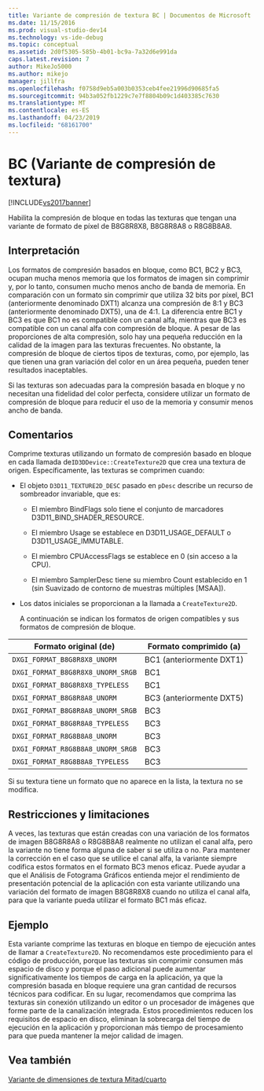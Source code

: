 ```yaml
---
title: Variante de compresión de textura BC | Documentos de Microsoft
ms.date: 11/15/2016
ms.prod: visual-studio-dev14
ms.technology: vs-ide-debug
ms.topic: conceptual
ms.assetid: 2d0f5305-585b-4b01-bc9a-7a32d6e991da
caps.latest.revision: 7
author: MikeJo5000
ms.author: mikejo
manager: jillfra
ms.openlocfilehash: f0758d9eb5a003b0353ceb4fee21996d90685fa5
ms.sourcegitcommit: 94b3a052fb1229c7e7f8804b09c1d403385c7630
ms.translationtype: MT
ms.contentlocale: es-ES
ms.lasthandoff: 04/23/2019
ms.locfileid: "68161700"
---
```

# <a name="bc-texture-compression-variant"></a>BC (Variante de compresión de textura)
[!INCLUDE[vs2017banner](../includes/vs2017banner.md)]

Habilita la compresión de bloque en todas las texturas que tengan una variante de formato de píxel de B8G8R8X8, B8G8R8A8 o R8G8B8A8.  
  
## <a name="interpretation"></a>Interpretación  
 Los formatos de compresión basados en bloque, como BC1, BC2 y BC3, ocupan mucha menos memoria que los formatos de imagen sin comprimir y, por lo tanto, consumen mucho menos ancho de banda de memoria. En comparación con un formato sin comprimir que utiliza 32 bits por píxel, BC1 (anteriormente denominado DXT1) alcanza una compresión de 8:1 y BC3 (anteriormente denominado DXT5), una de 4:1. La diferencia entre BC1 y BC3 es que BC1 no es compatible con un canal alfa, mientras que BC3 es compatible con un canal alfa con compresión de bloque. A pesar de las proporciones de alta compresión, solo hay una pequeña reducción en la calidad de la imagen para las texturas frecuentes. No obstante, la compresión de bloque de ciertos tipos de texturas, como, por ejemplo, las que tienen una gran variación del color en un área pequeña, pueden tener resultados inaceptables.  
  
 Si las texturas son adecuadas para la compresión basada en bloque y no necesitan una fidelidad del color perfecta, considere utilizar un formato de compresión de bloque para reducir el uso de la memoria y consumir menos ancho de banda.  
  
## <a name="remarks"></a>Comentarios  
 Comprime texturas utilizando un formato de compresión basado en bloque en cada llamada de`ID3DDevice::CreateTexture2D` que crea una textura de origen. Específicamente, las texturas se comprimen cuando:  
  
- El objeto `D3D11_TEXTURE2D_DESC` pasado en `pDesc` describe un recurso de sombreador invariable, que es:  
  
  - El miembro BindFlags solo tiene el conjunto de marcadores D3D11_BIND_SHADER_RESOURCE.  
  
  - El miembro Usage se establece en D3D11_USAGE_DEFAULT o D3D11_USAGE_IMMUTABLE.  
  
  - El miembro CPUAccessFlags se establece en 0 (sin acceso a la CPU).  
  
  - El miembro SamplerDesc tiene su miembro Count establecido en 1 (sin Suavizado de contorno de muestras múltiples [MSAA]).  
  
- Los datos iniciales se proporcionan a la llamada a `CreateTexture2D`.  
  
  A continuación se indican los formatos de origen compatibles y sus formatos de compresión de bloque.  
  
|Formato original (de)|Formato comprimido (a)|  
|------------------------------|------------------------------|  
|`DXGI_FORMAT_B8G8R8X8_UNORM`|BC1 (anteriormente DXT1)|  
|`DXGI_FORMAT_B8G8R8X8_UNORM_SRGB`|BC1|  
|`DXGI_FORMAT_B8G8R8X8_TYPELESS`|BC1|  
|`DXGI_FORMAT_B8G8R8A8_UNORM`|BC3 (anteriormente DXT5)|  
|`DXGI_FORMAT_B8G8R8A8_UNORM_SRGB`|BC3|  
|`DXGI_FORMAT_B8G8R8A8_TYPELESS`|BC3|  
|`DXGI_FORMAT_R8G8B8A8_UNORM`|BC3|  
|`DXGI_FORMAT_R8G8B8A8_UNORM_SRGB`|BC3|  
|`DXGI_FORMAT_R8G8B8A8_TYPELESS`|BC3|  
  
 Si su textura tiene un formato que no aparece en la lista, la textura no se modifica.  
  
## <a name="restrictions-and-limitations"></a>Restricciones y limitaciones  
 A veces, las texturas que están creadas con una variación de los formatos de imagen B8G8R8A8 o R8G8B8A8 realmente no utilizan el canal alfa, pero la variante no tiene forma alguna de saber si se utiliza o no. Para mantener la corrección en el caso que se utilice el canal alfa, la variante siempre codifica estos formatos en el formato BC3 menos eficaz. Puede ayudar a que el Análisis de Fotograma Gráficos entienda mejor el rendimiento de presentación potencial de la aplicación con esta variante utilizando una variación del formato de imagen B8G8R8X8 cuando no utiliza el canal alfa, para que la variante pueda utilizar el formato BC1 más eficaz.  
  
## <a name="example"></a>Ejemplo  
 Esta variante comprime las texturas en bloque en tiempo de ejecución antes de llamar a `CreateTexture2D`. No recomendamos este procedimiento para el código de producción, porque las texturas sin comprimir consumen más espacio de disco y porque el paso adicional puede aumentar significativamente los tiempos de carga en la aplicación, ya que la compresión basada en bloque requiere una gran cantidad de recursos técnicos para codificar. En su lugar, recomendamos que comprima las texturas sin conexión utilizando un editor o un procesador de imágenes que forme parte de la canalización integrada. Estos procedimientos reducen los requisitos de espacio en disco, eliminan la sobrecarga del tiempo de ejecución en la aplicación y proporcionan más tiempo de procesamiento para que pueda mantener la mejor calidad de imagen.  
  
## <a name="see-also"></a>Vea también  
 [Variante de dimensiones de textura Mitad/cuarto](../debugger/half-quarter-texture-dimensions-variant.md)
